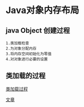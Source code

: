 Java对象内存布局
===

java Object 创建过程
-----------

    1.类加载检查
    2.为对象分配内存
    3.将内存空间初始化为零值
    4.对对象进行必要的设置

类加载的过程
---
[类加载过程](https://github.com/q66217910/My-Humiliated-story/blob/master/java/class-load.md)

[文章](https://www.jianshu.com/p/1952061502d0)